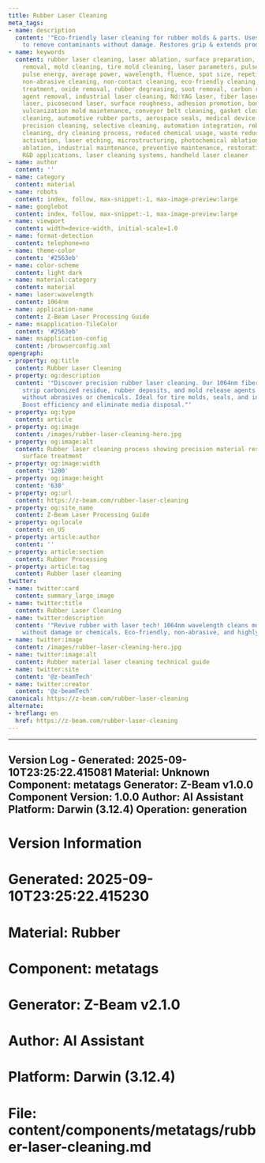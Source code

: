 ```yaml
---
title: Rubber Laser Cleaning
meta_tags:
- name: description
  content: '"Eco-friendly laser cleaning for rubber molds & parts. Uses 1064nm wavelength
    to remove contaminants without damage. Restores grip & extends product life."'
- name: keywords
  content: rubber laser cleaning, laser ablation, surface preparation, contaminant
    removal, mold cleaning, tire mold cleaning, laser parameters, pulse duration,
    pulse energy, average power, wavelength, fluence, spot size, repetition rate,
    non-abrasive cleaning, non-contact cleaning, eco-friendly cleaning, laser surface
    treatment, oxide removal, rubber degreasing, soot removal, carbon removal, release
    agent removal, industrial laser cleaning, Nd:YAG laser, fiber laser, nanosecond
    laser, picosecond laser, surface roughness, adhesion promotion, bonding preparation,
    vulcanization mold maintenance, conveyor belt cleaning, gasket cleaning, seal
    cleaning, automotive rubber parts, aerospace seals, medical device components,
    precision cleaning, selective cleaning, automation integration, robotic laser
    cleaning, dry cleaning process, reduced chemical usage, waste reduction, surface
    activation, laser etching, microstructuring, photochemical ablation, photothermal
    ablation, industrial maintenance, preventive maintenance, restoration cleaning,
    R&D applications, laser cleaning systems, handheld laser cleaner
- name: author
  content: ''
- name: category
  content: material
- name: robots
  content: index, follow, max-snippet:-1, max-image-preview:large
- name: googlebot
  content: index, follow, max-snippet:-1, max-image-preview:large
- name: viewport
  content: width=device-width, initial-scale=1.0
- name: format-detection
  content: telephone=no
- name: theme-color
  content: '#2563eb'
- name: color-scheme
  content: light dark
- name: material:category
  content: material
- name: laser:wavelength
  content: 1064nm
- name: application-name
  content: Z-Beam Laser Processing Guide
- name: msapplication-TileColor
  content: '#2563eb'
- name: msapplication-config
  content: /browserconfig.xml
opengraph:
- property: og:title
  content: Rubber Laser Cleaning
- property: og:description
  content: '"Discover precision rubber laser cleaning. Our 1064nm fiber lasers safely
    strip carbonized residue, rubber deposits, and mold release agents from surfaces
    without abrasives or chemicals. Ideal for tire molds, seals, and industrial parts.
    Boost efficiency and eliminate media disposal."'
- property: og:type
  content: article
- property: og:image
  content: /images/rubber-laser-cleaning-hero.jpg
- property: og:image:alt
  content: Rubber laser cleaning process showing precision material restoration and
    surface treatment
- property: og:image:width
  content: '1200'
- property: og:image:height
  content: '630'
- property: og:url
  content: https://z-beam.com/rubber-laser-cleaning
- property: og:site_name
  content: Z-Beam Laser Processing Guide
- property: og:locale
  content: en_US
- property: article:author
  content: ''
- property: article:section
  content: Rubber Processing
- property: article:tag
  content: Rubber laser cleaning
twitter:
- name: twitter:card
  content: summary_large_image
- name: twitter:title
  content: Rubber Laser Cleaning
- name: twitter:description
  content: '"Revive rubber with laser tech! 1064nm wavelength cleans molds & parts
    without damage or chemicals. Eco-friendly, non-abrasive, and highly precise. #LaserCleaning"'
- name: twitter:image
  content: /images/rubber-laser-cleaning-hero.jpg
- name: twitter:image:alt
  content: Rubber material laser cleaning technical guide
- name: twitter:site
  content: '@z-beamTech'
- name: twitter:creator
  content: '@z-beamTech'
canonical: https://z-beam.com/rubber-laser-cleaning
alternate:
- hreflang: en
  href: https://z-beam.com/rubber-laser-cleaning
---
```


---
Version Log - Generated: 2025-09-10T23:25:22.415081
Material: Unknown
Component: metatags
Generator: Z-Beam v1.0.0
Component Version: 1.0.0
Author: AI Assistant
Platform: Darwin (3.12.4)
Operation: generation
---

# Version Information
# Generated: 2025-09-10T23:25:22.415230
# Material: Rubber
# Component: metatags
# Generator: Z-Beam v2.1.0
# Author: AI Assistant
# Platform: Darwin (3.12.4)
# File: content/components/metatags/rubber-laser-cleaning.md